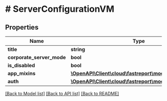 # # ServerConfigurationVM

## Properties

Name | Type | Description | Notes
------------ | ------------- | ------------- | -------------
**title** | **string** |  | [optional]
**corporate_server_mode** | **bool** |  | [optional]
**is_disabled** | **bool** |  | [optional]
**app_mixins** | [**\OpenAPI\Client\cloud\fastreport\model\AppMixins**](AppMixins.md) |  | [optional]
**auth** | [**\OpenAPI\Client\cloud\fastreport\model\AuthConfigVM**](AuthConfigVM.md) |  | [optional]

[[Back to Model list]](../../README.md#models) [[Back to API list]](../../README.md#endpoints) [[Back to README]](../../README.md)
